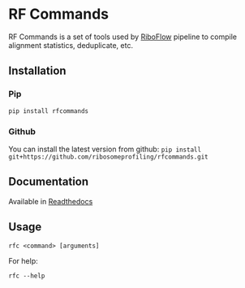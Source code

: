 # RF Commands

RF Commands is a set of tools used by 
[RiboFlow](https://github.com/ribosomeprofiling/riboflow) pipeline to
compile alignment statistics, deduplicate, etc.

## Installation

### Pip

`pip install rfcommands`

### Github

You can install the latest version from github:
`pip install git+https://github.com/ribosomeprofiling/rfcommands.git`

## Documentation

Available in [Readthedocs](https://rfcommands.readthedocs.io/en/latest/)

## Usage

`rfc <command> [arguments]`

For help:

`rfc --help`
